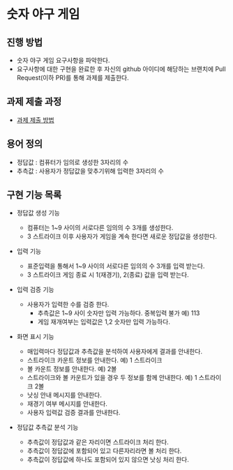 # 숫자 야구 게임
## 진행 방법
* 숫자 야구 게임 요구사항을 파악한다.
* 요구사항에 대한 구현을 완료한 후 자신의 github 아이디에 해당하는 브랜치에 Pull Request(이하 PR)를 통해 과제를 제출한다.

## 과제 제출 과정
* [과제 제출 방법](https://github.com/next-step/nextstep-docs/tree/master/precourse)

## 용어 정의
* 정답값 : 컴퓨터가 임의로 생성한 3자리의 수
* 추측값 : 사용자가 정답값을 맞추기위해 입력한 3자리의 수


## 구현 기능 목록
* 정답값 생성 기능
	* 컴퓨터는 1~9 사이의 서로다른 임의의 수 3개를 생성한다.
	* 3 스트라이크 이후 사용자가 게임을 계속 한다면 새로운 정답값을 생성한다.

* 입력 기능 
	* 표준입력을 통해서 1~9 사이의 서로다른 임의의 수 3개를 입력 받는다.
	* 3 스트라이크 게임 종료 시 1(재경기), 2(종료) 값을 입력 받는다.

* 입력 검증 기능
  * 사용자가 입력한 수를 검증 한다. 
	  *  추측값은 1~9 사이 숫자만 입력 가능하다. 중복입력 불가 예) 113 
	  *  게임 재개여부는 입력값은 1,2 숫자만 입력 가능하다.  

* 화면 표시 기능
	* 매입력마다 정답값과 추측값을 분석하여 사용자에게 결과를 안내한다.
	* 스트라이크 카운트 정보를 안내한다. 예) 1 스트라이크
	* 볼 카운트 정보를 안내한다. 예) 2볼
	* 스트라이크와 볼 카운트가 있을 경우 두 정보를 함께 안내한다. 예) 1 스트라이크 2볼
	* 낫싱 안내 메시지를 안내한다. 
	* 재경기 여부 메시지를 안내한다.
	* 사용자 입력값 검증 결과를 안내한다.

* 정답값 추측값 분석 기능
	* 추측값이 정답값과 같은 자리이면 스트라이크 처리 한다.
	* 추측값이 정답값에 포함되어 있고 다른자리라면 볼 처리 한다.
	* 추측값이 정답값에 하나도 포함되어 있지 않으면 낫싱 처리 한다. 